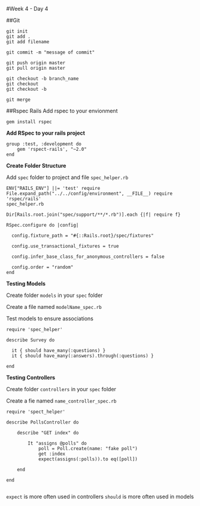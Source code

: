 #Week 4 - Day 4


##Git
```
git init
git add .
git add filename

git commit -m "message of commit"

git push origin master
git pull origin master

git checkout -b branch_name
git checkout
git checkout -b

git merge
```

##Rspec Rails
Add rspec to your envionment

`gem install rspec`


**Add RSpec to your rails project**  

```
group :test, :development do
	gem 'rspect-rails', "~2.0"
end

```

**Create Folder Structure**

Add `spec` folder to project
and file `spec_helper.rb`

```
ENV["RAILS_ENV"] ||= 'test' require File.expand_path("../../config/environment", __FILE__) require 'rspec/rails'
spec_helper.rb
```

```
Dir[Rails.root.join("spec/support/**/*.rb")].each {|f| require f}

RSpec.configure do |config|

  config.fixture_path = "#{::Rails.root}/spec/fixtures"

  config.use_transactional_fixtures = true

  config.infer_base_class_for_anonymous_controllers = false

  config.order = "random"
end

```


**Testing Models**

Create folder `models` in your `spec` folder

Create a file named `modelName_spec.rb`

Test models to ensure associations

```
require 'spec_helper'

describe Survey do

  it { should have_many(:questions) }
  it { should have_many(:answers).through(:questions) }

end
```

**Testing Controllers**

Create folder `controllers` in your `spec` folder

Create a fie named `name_controller_spec.rb`

```
require 'spect_helper'

describe PollsController do
	
	describe "GET index" do
	
		It "assigns @polls" do
			poll = Poll.create(name: "fake poll")
			get :index
			expect(assigns(:polls)).to eq([poll])

	end

end


```

`expect` is more often used in controllers
`should` is more often used in models
